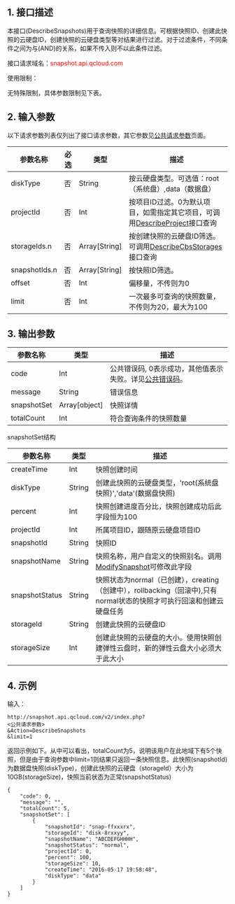 ﻿
## 1. 接口描述

本接口(DescribeSnapshots)用于查询快照的详细信息。可根据快照ID、创建此快照的云硬盘ID，创建快照的云硬盘类型等对结果进行过滤。对于过滤条件，不同条件之间为与(AND)的关系，如果不传入则不以此条件过滤。

接口请求域名：<font style="color:red">snapshot.api.qcloud.com</font>

使用限制：

无特殊限制，具体参数限制见下表。


## 2. 输入参数

以下请求参数列表仅列出了接口请求参数，其它参数见[公共请求参数](/document/product/240/8320)页面。

| 参数名称 | 必选  | 类型 | 描述 |
|---------|---------|---------|---------|
| diskType  | 否 | String | 按云硬盘类型。可选值：root（系统盘）,data（数据盘）|
| projectId | 否 | Int | 按项目ID过滤。0为默认项目，如需指定其它项目，可调用<a href="/doc/api/403/4400" title="DescribeProject">DescribeProject</a>接口查询|
| storageIds.n | 否 | Array[String] | 按创建快照的云硬盘ID筛选。可调用<a href="/doc/api/364/%E6%9F%A5%E8%AF%A2%E4%BA%91%E7%A1%AC%E7%9B%98%E4%BF%A1%E6%81%AF" title="DescribeCbsStorages">DescribeCbsStorages</a>接口查询|
| snapshotIds.n  | 否 | Array[String] | 按快照ID筛选。|
| offset | 否 | Int | 偏移量，不传则为0 |
| limit | 否 | Int | 一次最多可查询的快照数量，不传则为20，最大为100|


## 3. 输出参数

| 参数名称 | 类型 | 描述 |
|---------|---------|---------|
| code | Int | 公共错误码, 0表示成功，其他值表示失败。详见<a href="/document/api/377/4173" title="公共错误码">公共错误码</a>。|
| message | String | 错误信息|
| snapshotSet | Array[object] | 快照详情 |
| totalCount | Int | 符合查询条件的快照数量 |


snapshotSet结构

| 参数名称 | 类型 | 描述 |
|---------|---------|---------|
| createTime | Int | 快照创建时间 |
| diskType | String | 创建此快照的云硬盘类型，'root(系统盘快照)','data'(数据盘快照) |
| percent | Int | 快照创建进度百分比，快照创建成功后此字段恒为100|
| projectId | Int | 所属项目ID，跟随原云硬盘项目ID |
| snapshotId | String | 快照ID |
| snapshotName | String | 快照名称，用户自定义的快照别名。调用[ModifySnapshot](/doc/api/364/2532)可修改此字段 |
| snapshotStatus | String | 快照状态为normal（已创建），creating（创建中），rollbacking（回滚中),只有normal状态的快照才可执行回滚和创建云硬盘任务 |
| storageId | String | 创建此快照的云硬盘ID |
| storageSize | Int | 创建此快照的云硬盘的大小。使用快照创建弹性云盘时，新的弹性云盘大小必须大于此大小 |


## 4. 示例

输入：
```
http://snapshot.api.qcloud.com/v2/index.php?
<公共请求参数>
&Action=DescribeSnapshots
&limit=1
```

返回示例如下。从中可以看出，totalCount为5，说明该用户在此地域下有5个快照，但是由于查询参数中limit=1则结果只返回一条快照信息。此快照(snapshotId)为数据盘快照(diskType)，创建此快照的云硬盘（storageId）大小为10GB(storageSize)，快照当前状态为正常(snapshotStatus)

```
{
    "code": 0,
    "message": "",
    "totalCount": 5,
    "snapshotSet": [
        {
            "snapshotId": "snap-ffxxxrx",
            "storageId": "disk-8rxxyy",
            "snapshotName": "ABCDEFGHHHH",
            "snapshotStatus": "normal",
            "projectId": 0,
            "percent": 100,
            "storageSize": 10,
            "createTime": "2016-05-17 19:58:48",
            "diskType": "data"
        }
    ]
}
```

